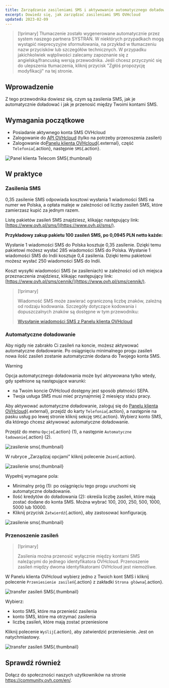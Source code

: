 ```yaml
---
title: Zarządzanie zasileniami SMS i aktywowanie automatycznego doładowania
excerpt: Dowiedz się, jak zarządzać zasileniami SMS OVHcloud
updated: 2023-02-09
---
```


> [!primary]
> Tłumaczenie zostało wygenerowane automatycznie przez system naszego partnera SYSTRAN. W niektórych przypadkach mogą wystąpić nieprecyzyjne sformułowania, na przykład w tłumaczeniu nazw przycisków lub szczegółów technicznych. W przypadku jakichkolwiek wątpliwości zalecamy zapoznanie się z angielską/francuską wersją przewodnika. Jeśli chcesz przyczynić się do ulepszenia tłumaczenia, kliknij przycisk "Zgłóś propozycję modyfikacji" na tej stronie.
>

## Wprowadzenie

Z tego przewodnika dowiesz się, czym są zasilenia SMS, jak je automatycznie doładować i jak je przenosić między Twoimi kontami SMS.

## Wymagania początkowe

- Posiadanie aktywnego konta SMS OVHcloud
- Zalogowanie do [API OVHcloud](https://api.ovh.com/) (tylko na potrzeby przenoszenia zasileń)
- Zalogowanie do[Panelu klienta OVHcloud](/links/manager){.external}, część `Telefonia`{.action}, następnie `SMS`{.action}.

![Panel klienta Telecom SMS](/pages/assets/screens/control_panel/product-selection/telecom/tpl-telecom-03-en-sms.png){.thumbnail}

## W praktyce

### Zasilenia SMS

0,35 zasilenie SMS odpowiada kosztowi wysłania 1 wiadomości SMS na numer we Polska, a opłata maleje w zależności od liczby zasileń SMS, które zamierzasz kupić za jednym razem. 

Listę pakietów zasileń SMS znajdziesz, klikając następujący link: [https://www.ovh.pl/sms/](https://www.ovh.pl/sms/).

**Przykładowy zakup pakietu 100 zasileń SMS, po 0,0945 PLN netto każde:**

Wysłanie 1 wiadomości SMS do Polska kosztuje 0,35 zasilenie. Dzięki temu pakietowi możesz wysłać 285 wiadomości SMS do Polska.
Wysłanie 1 wiadomości SMS do Indii kosztuje 0,4 zasilenia. Dzięki temu pakietowi możesz wysłać 250 wiadomości SMS do Indii.

Koszt wysyłki wiadomości SMS (w zasileniach) w zależności od ich miejsca przeznaczenia znajdziesz, klikając następujący link: [https://www.ovh.pl/sms/cennik/](https://www.ovh.pl/sms/cennik/).

> [!primary]
>
> Wiadomość SMS może zawierać ograniczoną liczbę znaków, zależną od rodzaju kodowania. Szczegóły dotyczące kodowania i dopuszczalnych znaków są dostępne w tym przewodniku:
> 
> [Wysyłanie wiadomości SMS z Panelu klienta OVHcloud](/pages/web_cloud/messaging/sms/envoyer_des_sms_depuis_mon_espace_client#etap-2-tworzenie-wiadomosci-sms)
>

### Automatyczne doładowanie

Aby nigdy nie zabrakło Ci zasileń na koncie, możesz aktywować automatyczne doładowanie. Po osiągnięciu minimalnego progu zasileń nowa ilość zasileń zostanie automatycznie dodana do Twojego konta SMS.

> [!warning]
>
> Opcja automatycznego doładowania może być aktywowana tylko wtedy, gdy spełnione są następujące warunki:
>
> - na Twoim koncie OVHcloud dostępny jest sposób płatności SEPA.
> - Twoja usługa SMS musi mieć przynajmniej 2 miesięcy stażu pracy.

Aby aktywować automatyczne doładowanie, zaloguj się do [Panelu klienta OVHcloud](/links/manager){.external}, przejdź do karty `Telefonia`{.action}, a następnie na pasku usług po lewej stronie kliknij sekcję `SMS`{.action}. Wybierz konto SMS, dla którego chcesz aktywować automatyczne doładowanie.

Przejdź do menu `Opcje`{.action} (1), a następnie `Automatyczne ładowanie`{.action} (2).

![zasilenie sms](images/smscredit01.png){.thumbnail}

W rubryce „Zarządzaj opcjami” kliknij polecenie `Zmień`{.action}.

![zasilenie sms](images/smscredit02.png){.thumbnail}

Wypełnij wymagane pola:

- Minimalny próg (1): po osiągnięciu tego progu uruchomi się automatyczne doładowanie.
- Ilość kredytów do doładowania (2): określa liczbę zasileń, które mają zostać dodane do konta SMS. Można wybrać 100, 200, 250, 500, 1000, 5000 lub 10000.
- Kliknij przycisk `Zatwierdź`{.action}, aby zastosować konfigurację.

![zasilenie sms](images/smscredit03.png){.thumbnail}

### Przenoszenie zasileń

> [!primary]
>
> Zasilenia można przenosić wyłącznie między kontami SMS należącymi do jednego identyfikatora OVHcloud. Przenoszenie zasileń między dwoma identyfikatorami OVHcloud jest niemożliwe.
>

W Panelu klienta OVHcloud wybierz jedno z Twoich kont SMS i kliknij polecenie `Przeniesienie zasileń`{.action} z zakładki `Strona główna`{.action}.

![transfer zasileń SMS](images/credit-transfer01.png){.thumbnail}

Wybierz:

- konto SMS, które ma przenieść zasilenia
- konto SMS, które ma otrzymać zasilenia
- liczbę zasileń, które mają zostać przeniesione

Kliknij polecenie `Wyślij`{.action}, aby zatwierdzić przeniesienie. Jest on natychmiastowy.

![transfer zasileń SMS](images/credit-transfer02.png){.thumbnail}

## Sprawdź również

Dołącz do społeczności naszych użytkowników na stronie <https://community.ovh.com/en/>.

